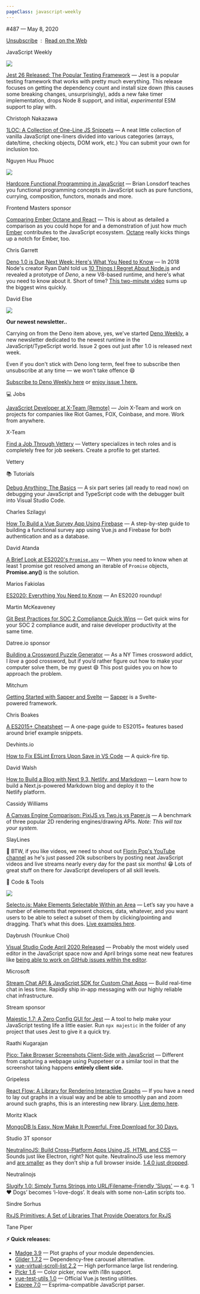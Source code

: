 ```yaml
---
pageClass: javascript-weekly
---
```


<!-- left/right splitbar -->
  

#487 — May 8, 2020

[Unsubscribe](https://javascriptweekly.com/link/88083/web)  :  [Read on the Web](https://javascriptweekly.com/link/88084/web)

<!-- masthead -->
 

JavaScript Weekly

 
[![](https://res.cloudinary.com/cpress/image/upload/w_1280,e_sharpen:60/v1588954456/xeujpjzbpxfv4wucmg2n.png)](https://javascriptweekly.com/link/88094/web)
 

[Jest 26 Released: The Popular Testing Framework](https://javascriptweekly.com/link/88094/web "jestjs.io") — Jest is a popular testing framework that works with pretty much everything. This release focuses on getting the dependency count and install size down \(this causes some breaking changes, unsurprisingly\), adds a new fake timer implementation, drops Node 8 support, and initial, _experimental_ ESM support to play with.

Christoph Nakazawa

 

[1LOC: A Collection of One-Line JS Snippets](https://javascriptweekly.com/link/88093/web "1loc.dev") — A neat little collection of vanilla JavaScript one-liners divided into various categories \(arrays, date/time, checking objects, DOM work, etc.\) You can submit your own for inclusion too.

Nguyen Huu Phuoc

 
[![](https://copm.s3.amazonaws.com/b25178f4.jpg)](https://javascriptweekly.com/link/88085/web)

[Hardcore Functional Programming in JavaScript](https://javascriptweekly.com/link/88085/web "frontendmasters.com") — Brian Lonsdorf teaches you functional programming concepts in JavaScript such as pure functions, currying, composition, functors, monads and more.

Frontend Masters sponsor

 

[Comparing Ember Octane and React](https://javascriptweekly.com/link/88096/web "www.pzuraq.com") — This is about as detailed a comparison as you could hope for and a demonstration of just how much [Ember](https://javascriptweekly.com/link/88135/web) contributes to the JavaScript ecosystem. [Octane](https://javascriptweekly.com/link/88097/web) really kicks things up a notch for Ember, too.

Chris Garrett

 

[Deno 1.0 is Due Next Week: Here's What You Need to Know](https://javascriptweekly.com/link/88120/web "blog.logrocket.com") — In 2018 Node's creator Ryan Dahl told us [10 Things I Regret About Node.js](https://javascriptweekly.com/link/88121/web) and revealed a prototype of _Deno_, a new V8-based runtime, and here's what you need to know about it. Short of time\? [This two-minute video](https://javascriptweekly.com/link/88122/web) sums up the biggest wins quickly.

David Else

 
<!-- normal content section -->
 
[![](https://denoweekly.com/images/deno-logo.png?x)](https://javascriptweekly.com/link/88123/web)

**Our newest newsletter..**

Carrying on from the Deno item above, yes, we've started [Deno Weekly](https://javascriptweekly.com/link/88123/web), a new newsletter dedicated to the newest runtime in the JavaScript/TypeScript world. Issue 2 goes out just after 1.0 is released next week.

Even if you don't stick with Deno long term, feel free to subscribe then unsubscribe at any time — we won't take offence 😄

[Subscribe to Deno Weekly here](https://javascriptweekly.com/link/88123/web) or [enjoy issue 1 here.](https://javascriptweekly.com/link/88124/web)

 

💻 Jobs

 

[JavaScript Developer at X-Team \(Remote\)](https://javascriptweekly.com/link/88086/web "x-team.com") — Join X-Team and work on projects for companies like Riot Games, FOX, Coinbase, and more. Work from anywhere.

X-Team

 

[Find a Job Through Vettery](https://javascriptweekly.com/link/88087/web "www.vettery.com") — Vettery specializes in tech roles and is completely free for job seekers. Create a profile to get started.

Vettery

 

📚 Tutorials

 

[Debug Anything: The Basics](https://javascriptweekly.com/link/88095/web "charlesagile.com") — A six part series \(all ready to read now\) on debugging your JavaScript and TypeScript code with the debugger built into Visual Studio Code.

Charles Szilagyi

 

[How To Build a Vue Survey App Using Firebase](https://javascriptweekly.com/link/88098/web "www.smashingmagazine.com") — A step-by-step guide to building a functional survey app using Vue.js and Firebase for both authentication and as a database.

David Atanda

 

[A Brief Look at ES2020's `Promise.any`](https://javascriptweekly.com/link/88099/web "mariosfakiolas.com") — When you need to know when at least 1 promise got resolved among an iterable of `Promise` objects, **Promise.any\(\)** is the solution.

Marios Fakiolas

 

[ES2020: Everything You Need to Know](https://javascriptweekly.com/link/88100/web "www.martinmck.com") — An ES2020 roundup\!

Martin McKeaveney

 

[Git Best Practices for SOC 2 Compliance Quick Wins](https://javascriptweekly.com/link/88088/web "try.datree.io") — Get quick wins for your SOC 2 compliance audit, and raise developer productivity at the same time.

Datree.io sponsor

 

[Building a Crossword Puzzle Generator](https://javascriptweekly.com/link/88101/web "mitchum.blog") — As a NY Times crossword addict, I _love_ a good crossword, but if you’d rather figure out how to make your computer solve them, be my guest 😄 This post guides you on how to approach the problem.

Mitchum

 

[Getting Started with Sapper and Svelte](https://javascriptweekly.com/link/88102/web "chrisboakes.com") — [Sapper](https://javascriptweekly.com/link/88103/web) is a Svelte-powered framework.

Chris Boakes

 

[A ES2015+ Cheatsheet](https://javascriptweekly.com/link/88104/web "devhints.io") — A one-page guide to ES2015+ features based around brief example snippets.

Devhints.io

 

[How to Fix ESLint Errors Upon Save in VS Code](https://javascriptweekly.com/link/88105/web "davidwalsh.name") — A quick-fire tip.

David Walsh

 

[How to Build a Blog with Next 9.3, Netlify, and Markdown](https://javascriptweekly.com/link/88106/web "www.netlify.com") — Learn how to build a Next.js-powered Markdown blog and deploy it to the Netlify platform.

Cassidy Williams

 

[A Canvas Engine Comparison: PixiJS vs Two.js vs Paper.js](https://javascriptweekly.com/link/88107/web "benchmarks.slaylines.io") — A benchmark of three popular 2D rendering engines/drawing APIs. _Note: This will tax your system._

SlayLines

<!-- normal content section -->
 

🎉 BTW, if you like videos, we need to shout out [Florin Pop's YouTube channel](https://javascriptweekly.com/link/88133/web) as he's just passed 20k subscribers by posting neat JavaScript videos and live streams nearly every day for the past six months\! 😁 Lots of great stuff on there for JavaScript developers of all skill levels.

 

🔧 Code \& Tools

 
[![](https://res.cloudinary.com/cpress/image/upload/w_1280,e_sharpen:60/iugdtckn0zsma7chxry2.jpg)](https://javascriptweekly.com/link/88108/web)
 
 

[Selecto.js: Make Elements Selectable Within an Area](https://javascriptweekly.com/link/88108/web "github.com") — Let’s say you have a number of elements that represent choices, data, whatever, and you want users to be able to select a subset of them by clicking/pointing and dragging. That’s what this does. [Live examples here](https://javascriptweekly.com/link/88109/web).

Daybrush \(Younkue Choi\)

 

[Visual Studio Code April 2020 Released](https://javascriptweekly.com/link/88110/web "code.visualstudio.com") — Probably the most widely used editor in the JavaScript space now and April brings some neat new features like [being able to work on GitHub issues within the editor](https://javascriptweekly.com/link/88111/web).

Microsoft

 

[Stream Chat API \& JavaScript SDK for Custom Chat Apps](https://javascriptweekly.com/link/88089/web "getstream.io") — Build real-time chat in less time. Rapidly ship in-app messaging with our highly reliable chat infrastructure.

Stream sponsor

 

[Majestic 1.7: A Zero Config GUI for Jest](https://javascriptweekly.com/link/88112/web "github.com") — A tool to help make your JavaScript testing life a little easier. Run `npx majestic` in the folder of any project that uses Jest to give it a quick try.

Raathi Kugarajan

 

[Pico: Take Browser Screenshots Client-Side with JavaScript](https://javascriptweekly.com/link/88113/web "github.com") — Different from capturing a webpage using Puppeteer or a similar tool in that the screenshot taking happens **entirely client side.**

Gripeless

 

[React Flow: A Library for Rendering Interactive Graphs](https://javascriptweekly.com/link/88114/web "webkid.io") — If you have a need to lay out graphs in a visual way and be able to smoothly pan and zoom around such graphs, this is an interesting new library. [Live demo here](https://javascriptweekly.com/link/88115/web).

Moritz Klack

 

[MongoDB Is Easy. Now Make It Powerful. Free Download for 30 Days.](https://javascriptweekly.com/link/88090/web "studio3t.com")

Studio 3T sponsor

 

[NeutralinoJS: Build Cross-Platform Apps Using JS, HTML and CSS](https://javascriptweekly.com/link/88116/web "github.com") — Sounds just like Electron, right\? Not quite. NeutralinoJS use less memory and [are smaller](https://javascriptweekly.com/link/88117/web) as they don’t ship a full browser inside. [1.4.0 just dropped](https://javascriptweekly.com/link/88118/web).

Neutralinojs

 

[Slugify 1.0: Simply Turns Strings into URL/Filename-Friendly 'Slugs'](https://javascriptweekly.com/link/88125/web "github.com") — e.g. ‘I ♥ Dogs’ becomes ‘i-love-dogs’. It deals with some non-Latin scripts too.

Sindre Sorhus

 

[RxJS Primitives: A Set of Libraries That Provide Operators for RxJS](https://javascriptweekly.com/link/88134/web "tanepiper.github.io")

Tane Piper

 
<!-- normal content section -->
 

**⚡️ Quick releases:**

- [Madge 3.9](https://javascriptweekly.com/link/88126/web) — Plot graphs of your module dependencies.
- [Glider 1.7.2](https://javascriptweekly.com/link/88127/web) — Dependency-free carousel alternative.
- [vue-virtual-scroll-list 2.2](https://javascriptweekly.com/link/88128/web) — High performance large list rendering.
- [Pickr 1.6](https://javascriptweekly.com/link/88129/web) — Color picker, now with i18n support.
- [vue-test-utils 1.0](https://javascriptweekly.com/link/88130/web) — Official Vue.js testing utilities.
- [Espree 7.0](https://javascriptweekly.com/link/88131/web) — Esprima-compatible JavaScript parser.
